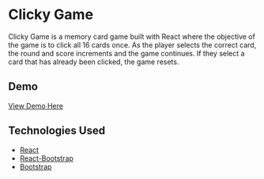 # Clicky Game
Clicky Game is a memory card game built with React where the objective of the game is to click all 16 cards once. As the player selects the correct card, the round and score increments and the game continues. If they select a card that has already been clicked, the game resets.

## Demo
[View Demo Here](https://elaintran.github.io/clicky-game/)

## Technologies Used
* [React](https://reactjs.org/)
* [React-Bootstrap](https://www.npmjs.com/package/react-bootstrap)
* [Bootstrap](https://www.npmjs.com/package/bootstrap)